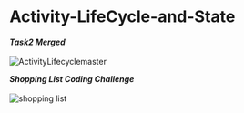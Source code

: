 # Activity-LifeCycle-and-State

***Task2 Merged***
<br>
<br>
![ActivityLifecyclemaster](https://user-images.githubusercontent.com/47735067/111628880-ccb5ef00-8818-11eb-9cbd-486328ee73e8.gif)

***Shopping List Coding Challenge***
<br>
<br>
![shopping list](https://user-images.githubusercontent.com/47735067/111629728-b65c6300-8819-11eb-9525-5d8f3f1135bf.gif)
